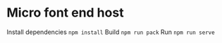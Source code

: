 # Micro font end host

Install dependencies ```npm install```
Build ```npm run pack```
Run ```npm run serve```
